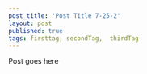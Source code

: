 ```yaml
---
post_title: 'Post Title 7-25-2'
layout: post
published: true
tags: firsttag, secondTag,  thirdTag
---
```

Post goes here
